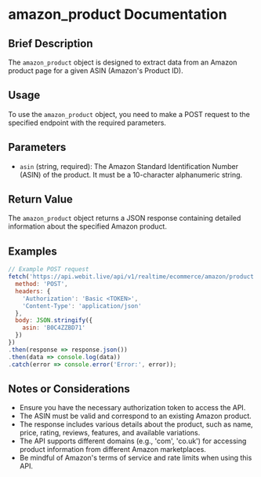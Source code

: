 # amazon_product Documentation

## Brief Description
The `amazon_product` object is designed to extract data from an Amazon product page for a given ASIN (Amazon's Product ID).

## Usage
To use the `amazon_product` object, you need to make a POST request to the specified endpoint with the required parameters.

## Parameters
- `asin` (string, required): The Amazon Standard Identification Number (ASIN) of the product. It must be a 10-character alphanumeric string.

## Return Value
The `amazon_product` object returns a JSON response containing detailed information about the specified Amazon product.

## Examples

```javascript
// Example POST request
fetch('https://api.webit.live/api/v1/realtime/ecommerce/amazon/product', {
  method: 'POST',
  headers: {
    'Authorization': 'Basic <TOKEN>',
    'Content-Type': 'application/json'
  },
  body: JSON.stringify({
    asin: 'B0C4ZZBD71'
  })
})
.then(response => response.json())
.then(data => console.log(data))
.catch(error => console.error('Error:', error));
```

## Notes or Considerations
- Ensure you have the necessary authorization token to access the API.
- The ASIN must be valid and correspond to an existing Amazon product.
- The response includes various details about the product, such as name, price, rating, reviews, features, and available variations.
- The API supports different domains (e.g., 'com', 'co.uk') for accessing product information from different Amazon marketplaces.
- Be mindful of Amazon's terms of service and rate limits when using this API.
